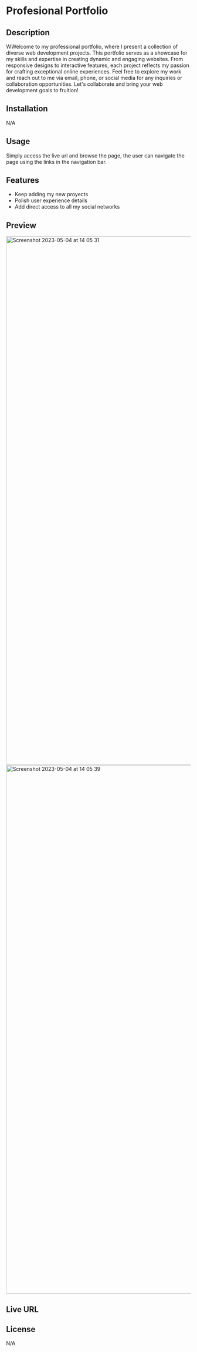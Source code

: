 # Profesional Portfolio 

## Description

WWelcome to my professional portfolio, where I present a collection of diverse web development projects. This portfolio serves as a showcase for my skills and expertise in creating dynamic and engaging websites. From responsive designs to interactive features, each project reflects my passion for crafting exceptional online experiences. Feel free to explore my work and reach out to me via email, phone, or social media for any inquiries or collaboration opportunities. Let's collaborate and bring your web development goals to fruition!

## Installation

N/A

## Usage


Simply access the live url and browse the page, the user can navigate the page using the links in the navigation bar. 


## Features

* Keep adding my new proyects <br>
* Polish user experience details <br>
* Add direct access to all my social networks



## Preview 

<img width="1440" alt="Screenshot 2023-05-04 at 14 05 31" src="https://user-images.githubusercontent.com/124849302/236317439-1e755750-cb40-4296-933d-342d89044388.png">

<img width="1440" alt="Screenshot 2023-05-04 at 14 05 39" src="https://user-images.githubusercontent.com/124849302/236317466-bc6fe436-ac20-4187-9401-f2a337594c4e.png">


## Live URL



## License

N/A
